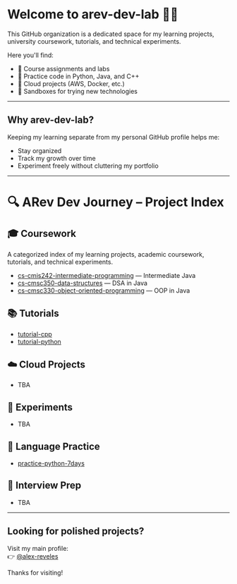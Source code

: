 # Welcome to arev-dev-lab 👨‍💻

This GitHub organization is a dedicated space for my learning projects, university coursework, tutorials, and technical experiments.

Here you'll find:
- 🔹 Course assignments and labs
- 🔹 Practice code in Python, Java, and C++
- 🔹 Cloud projects (AWS, Docker, etc.)
- 🔹 Sandboxes for trying new technologies

---

## Why arev-dev-lab?

Keeping my learning separate from my personal GitHub profile helps me:
- Stay organized
- Track my growth over time
- Experiment freely without cluttering my portfolio

---

# 🔍 ARev Dev Journey – Project Index

## 🎓 Coursework

A categorized index of my learning projects, academic coursework, tutorials, and technical experiments.

- [cs-cmis242-intermediate-programming](https://github.com/arev-dev-journey/cs-cmis242-intermediate-programmin) — Intermediate Java
- [cs-cmsc350-data-structures](https://github.com/arev-dev-journey/cs-cmsc350-data-structures) — DSA in Java
- [cs-cmsc330-object-oriented-programming](https://github.com/arev-dev-journey/cs-cmsc330-object-oriented-programming) — OOP in Java

## 📚 Tutorials
- [tutorial-cpp](https://github.com/arev-dev-journey/tutorial-cpp)
- [tutorial-python](https://github.com/arev-dev-journey/tutorial-python)

## ☁️ Cloud Projects
- TBA

## 🧪 Experiments
- TBA

## 🐍 Language Practice
- [practice-python-7days](https://github.com/arev-dev-journey/practice-python-7days)

## 🧠 Interview Prep
- TBA

---

## Looking for polished projects?

Visit my main profile:  
👉 [@alex-reveles](https://github.com/alex-reveles)

Thanks for visiting!
